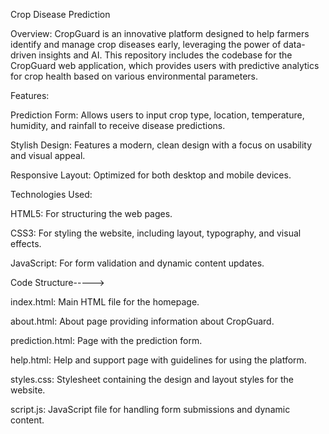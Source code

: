 Crop Disease Prediction

Overview:
CropGuard is an innovative platform designed to help farmers identify and manage crop diseases early, leveraging the power of data-driven insights and AI. This repository includes the codebase for the CropGuard web application, which provides users with predictive analytics for crop health based on various environmental parameters.

Features:

Prediction Form: Allows users to input crop type, location, temperature, humidity, and rainfall to receive disease predictions.

Stylish Design: Features a modern, clean design with a focus on usability and visual appeal.

Responsive Layout: Optimized for both desktop and mobile devices.



Technologies Used:

HTML5: For structuring the web pages.

CSS3: For styling the website, including layout, typography, and visual effects.

JavaScript: For form validation and dynamic content updates.

Code Structure----->

index.html: Main HTML file for the homepage.

about.html: About page providing information about CropGuard.

prediction.html: Page with the prediction form.

help.html: Help and support page with guidelines for using the platform.

styles.css: Stylesheet containing the design and layout styles for the website.

script.js: JavaScript file for handling form submissions and dynamic content.
